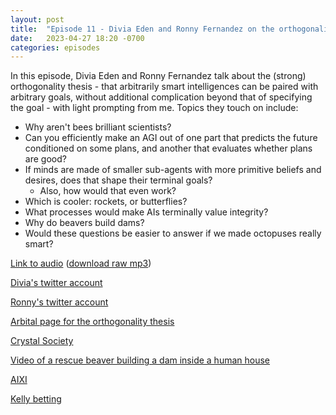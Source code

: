 ```yaml
---
layout: post
title:  "Episode 11 - Divia Eden and Ronny Fernandez on the orthogonality thesis"
date:   2023-04-27 18:20 -0700
categories: episodes
---
```


In this episode, Divia Eden and Ronny Fernandez talk about the (strong) orthogonality thesis - that arbitrarily smart intelligences can be paired with arbitrary goals, without additional complication beyond that of specifying the goal - with light prompting from me. Topics they touch on include:
 - Why aren't bees brilliant scientists?
 - Can you efficiently make an AGI out of one part that predicts the future conditioned on some plans, and another that evaluates whether plans are good?
 - If minds are made of smaller sub-agents with more primitive beliefs and desires, does that shape their terminal goals?
     - Also, how would that even work?
 - Which is cooler: rockets, or butterflies?
 - What processes would make AIs terminally value integrity?
 - Why do beavers build dams?
 - Would these questions be easier to answer if we made octopuses really smart?

[Link to audio](https://podcasts.google.com/feed/aHR0cHM6Ly9mZWVkcy5saWJzeW4uY29tLzQzODA4MS9yc3M/episode/YzFlYTRlMjItMTMyOS00ZTU5LWI4YTEtYmQ1N2FlYmEyYzg3) ([download raw mp3](https://www.dropbox.com/s/aism6ygzieoyre5/DiviaRonny_final.mp3?dl=0))

[Divia's twitter account](https://twitter.com/diviacaroline)

[Ronny's twitter account](https://twitter.com/RatOrthodox)

[Arbital page for the orthogonality thesis](https://arbital.com/p/orthogonality/)

[Crystal Society](http://crystal.raelifin.com/)

[Video of a rescue beaver building a dam inside a human house](https://www.youtube.com/watch?v=-ImdlZtOU80)

[AIXI](https://en.wikipedia.org/wiki/AIXI)

[Kelly betting](https://en.wikipedia.org/wiki/Kelly_criterion)
